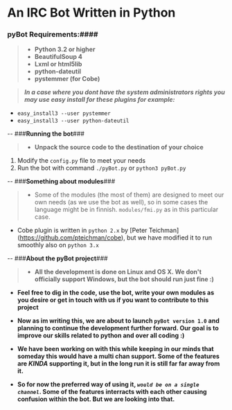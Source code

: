 An IRC Bot Written in Python
==

### **pyBot Requirements:**####
>  * **Python 3.2 or higher**
>  * **BeautifulSoup 4**
>  * **Lxml or html5lib**
>  * **python-dateutil**
>  * **pystemmer (for Cobe)**
  
> _**In a case where you dont have the system administrators 
  rights you may use easy install for these plugins
  for example:**_
   * `easy_install3 --user pystemmer`
   * `easy_install3 --user python-dateutil`

--
###**Running the bot**###

> * **Unpack the source code to the destination of your choice**
  1. Modify the `config.py` file to meet your needs
  2. Run the bot with command `./pyBot.py` or `python3 pyBot.py`
 
-- 
###**Something about modules**###


> * Some of the modules (the most of them) are designed to meet our own needs (as we use the bot as well), so in some cases the language might be in finnish. `modules/fmi.py` as in this particular case.
* Cobe plugin is written in `python 2.x` by [Peter Teichman] (https://github.com/pteichman/cobe), but we have modified it to run smoothly also on `python 3.x`

--
###**About the pyBot project**###

> * **All the development is done on Linux and OS X. We don't officially support Windows, but the bot should run just fine :)**
>
* **Feel free to dig in the code, use the bot, write your own modules as you desire or get in touch with us if you want to contribute to this project**
>
* **Now as im writing this, we are about to launch `pyBot version 1.0` and planning to continue the development further forward. Our goal is to improve our skills related to python and over all coding :)**
>
* **We have been working on with this while keeping in our minds that someday this would have a multi chan support. Some of the features are _KINDA_ supporting it, but in the long run it is still far far away from it.**
>
* **So for now the preferred way of using it, _`would be on a single channel`_. Some of the features interracts with each other causing confusion within the bot. But we are looking into that.**
